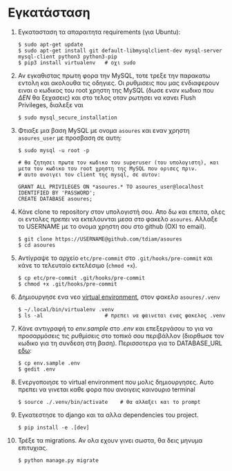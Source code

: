 # Εγκατάσταση

1. Εγκατασταση τα απαραιτητα requirements (για Ubuntu):

    ```
    $ sudo apt-get update
    $ sudo apt-get install git default-libmysqlclient-dev mysql-server mysql-client python3 python3-pip
    $ pip3 install virtualenv   # οχι sudo
    ```

1. Αν εγκαθιστας πρωτη φορα την MySQL, τοτε τρεξε την παρακατω εντολη και ακολουθα τις οδηγιες. Οι ρυθμισεις που μας ενδιαφερουν ειναι ο κωδικος του root χρηστη της MySQL (δωσε εναν κωδικο που *ΔΕΝ* θα ξεχασεις) και στο τελος οταν ρωτησει να κανει Flush Privileges, διαλεξε ναι

    ```
    $ sudo mysql_secure_installation
    ```

1. Φτιαξε μια βαση MySQL με ονομα `asoures` και εναν χρηστη `asoures_user` με προσβαση σε αυτη:

    ```
    $ sudo mysql -u root -p

    # θα ζητησει πρωτα τον κωδικο του superuser (του υπολογιστη), και μετα τον κωδικο του root χρηστη της MySQL που ορισες πριν.
    # αυτο ανοιγει τον client της mysql, σε αυτον:

    GRANT ALL PRIVILEGES ON *asoures.* TO asoures_user@localhost IDENTIFIED BY 'PASSWORD';
    CREATE DATABASE asoures;
    ```

1. Κάνε clone το repository στον υπολογιστή σου. Απο δω και επειτα, ολες οι εντολες *πρεπει* να εκτελουνται μεσα στο φακελο `asoures`. Αλλαξε το USERNAME με το ονομα χρηστη σου στο github (OXI το email).

    ```
    $ git clone https://USERNAME@github.com/tdiam/asoures
    $ cd asoures
    ```

1. Αντίγραψε το αρχείο `etc/pre-commit` στο `.git/hooks/pre-commit` και κάνε το τελευταίο εκτελέσιμο (`chmod +x`).

    ```
    $ cp etc/pre-commit .git/hooks/pre-commit
    $ chmod +x .git/hooks/pre-commit
    ```

1. Δημιουργησε ενα νεο [virtual environment](https://realpython.com/python-virtual-environments-a-primer/), στον φακελο `asoures/.venv`

    ```
    $ ~/.local/bin/virtualenv .venv
    $ ls -al                    # πρεπει να φαινεται ενας φακελος .venv
    ```

1. Κάνε αντιγραφή το *env.sample* στο *.env* και επεξεργάσου το για να προσαρμόσεις τις ρυθμίσεις στο τοπικό σου περιβάλλον (διορθωσε τον κωδικο για τη συνδεση στη βαση). Περισσοτερα για το DATABASE_URL [εδω](https://github.com/kennethreitz/dj-database-url#url-schema):

    ```
    $ cp env.sample .env
    $ gedit .env
    ```

1. Ενεργοποιησε το virtual environment που μολις δημιουργησες. Αυτο πρεπει να γινεται καθε φορα που ανοιγεις καινουριο terminal

    ```
    $ source ./.venv/bin/activate    # θα αλλαξει και το prompt
    ```

1. Εγκατεστησε το django και τα αλλα dependencies του project.

    ```
    $ pip install -e .[dev]
    ```

1. Τρέξε τα migrations. Αν ολα εχουν γινει σωστα, θα δεις μηνυμα επιτυχιας.

    ```
    $ python manage.py migrate
    ```
